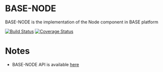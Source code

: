 # BASE-NODE
BASE-NODE is the implementation of the Node component in BASE platform

[![Build Status](https://travis-ci.org/bitclave/base-node.svg?branch=develop)](https://travis-ci.org/bitclave/base-node)
[![Coverage Status](https://coveralls.io/repos/github/bitclave/base-node/badge.svg)](https://coveralls.io/github/bitclave/base-node)

# Notes
- BASE-NODE API is available [here](https://base2-bitclva-com.herokuapp.com/swagger-ui.html#)
